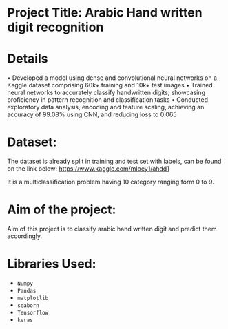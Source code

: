 # Project Title: Arabic Hand written digit recognition
# Details
• Developed a model using dense and convolutional neural networks on a Kaggle dataset comprising 60k+ training and 10k+ test images
• Trained neural networks to accurately classify handwritten digits, showcasing proficiency in pattern recognition and classification tasks
• Conducted exploratory data analysis, encoding and feature scaling, achieving an accuracy of 99.08% using CNN, and reducing loss to 0.065
# Dataset:
The dataset is already split in training and test set with labels, can be found on the link below:
https://www.kaggle.com/mloey1/ahdd1

It is a multiclassification problem having 10 category ranging form 0 to 9.
# Aim of the project:
Aim of this project is to classify arabic hand written digit and predict them accordingly.
# Libraries Used:
* `Numpy`
* `Pandas`
* `matplotlib`
* `seaborn`
* `Tensorflow`
* `keras`
